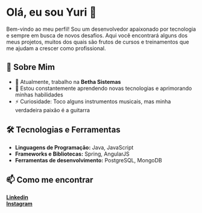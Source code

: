 # Olá, eu sou Yuri 👋

Bem-vindo ao meu perfil! Sou um desenvolvedor apaixonado por tecnologia e sempre em busca de novos desafios. Aqui você encontrará alguns dos meus projetos, muitos dos quais são frutos de cursos e treinamentos que me ajudam a crescer como profissional.

## 🚀 Sobre Mim

- 🔭 Atualmente, trabalho na **Betha Sistemas**
- 🌱 Estou constantemente aprendendo novas tecnologias e aprimorando minhas habilidades
- ⚡ Curiosidade: Toco alguns instrumentos musicais, mas minha verdadeira paixão é a guitarra

## 🛠 Tecnologias e Ferramentas

- **Linguagens de Programação:** Java, JavaScript
- **Frameworks e Bibliotecas:** Spring, AngularJS
- **Ferramentas de desenvolvimento:** PostgreSQL, MongoDB

## 📫 Como me encontrar

<a href="https://linkedin.com/in/yurifsantos" target="blank"><b>Linkedin</b></a> </br>
<a href="https://instagram.com/santosfyuri" target="blank"><b>Instagram</b></a>
